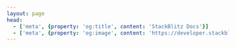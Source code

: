 ```yaml
---
layout: page
head:
  - ['meta', {property: 'og:title', content: 'StackBlitz Docs'}]
  - ['meta', {property: 'og:image', content: 'https://developer.stackblitz.com/img/theme/docs-social.png'}]
---
```


<script setup lang="ts">
import Home from '@theme/components/Home.vue';

import { homeTopLinks, homeExternalLinks, footerSections } from './links';
</script>

<Home
  :topLinks="homeTopLinks"
  :externalLinks="homeExternalLinks"
  :footerSections="footerSections"
/>
